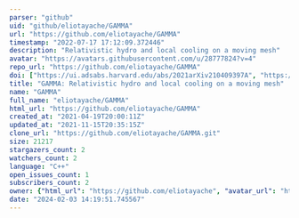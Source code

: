 ```yaml
---
parser: "github"
uid: "github/eliotayache/GAMMA"
url: "https://github.com/eliotayache/GAMMA"
timestamp: "2022-07-17 17:12:09.372446"
description: "Relativistic hydro and local cooling on a moving mesh"
avatar: "https://avatars.githubusercontent.com/u/28777824?v=4"
repo_url: "https://github.com/eliotayache/GAMMA"
doi: ["https://ui.adsabs.harvard.edu/abs/2021arXiv210409397A", "https://ui.adsabs.harvard.edu/abs/2021ascl.soft04024A/abstract"]
title: "GAMMA: Relativistic hydro and local cooling on a moving mesh"
name: "GAMMA"
full_name: "eliotayache/GAMMA"
html_url: "https://github.com/eliotayache/GAMMA"
created_at: "2021-04-19T20:00:11Z"
updated_at: "2021-11-15T20:35:15Z"
clone_url: "https://github.com/eliotayache/GAMMA.git"
size: 21217
stargazers_count: 2
watchers_count: 2
language: "C++"
open_issues_count: 1
subscribers_count: 2
owner: {"html_url": "https://github.com/eliotayache", "avatar_url": "https://avatars.githubusercontent.com/u/28777824?v=4", "login": "eliotayache", "type": "User"}
date: "2024-02-03 14:19:51.745567"
---
```

